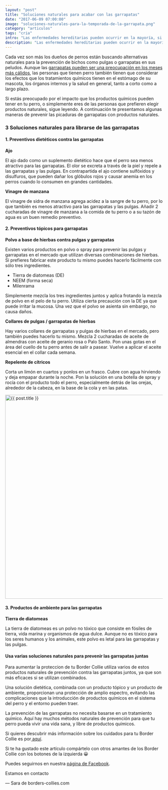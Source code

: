 ```yaml
---
layout: "post"
title: "Soluciones naturales para acabar con las garrapatas"
date: "2017-06-09 07:00:00"
image: "soluciones-naturales-para-la-temporada-de-la-garrapata.png"
category: "articulos"
tags: "cria"
intro: "Las enfermedades hereditarias pueden ocurrir en la mayoría, si no en todas las razas de perros. En los Border Collie también hay ciertas enfermedades que se producen, pero tenemos la suerte de tener disponibles una variedad de pruebas de..."
description: "Las enfermedades hereditarias pueden ocurrir en la mayoría, si no en todas las razas de perros. En los Border Collie también hay ciertas enfermedades que se producen, pero tenemos la suerte de tener disponibles una variedad de pruebas de ADN y de salud que pueden ayudar a los criadores a identificarlas y evitarlas."
---
```


Cada vez son más los dueños de perros están buscando alternativas naturales para la prevención de bichos como pulgas o garrapatas en sus peludos.
Aunque las [garrapatas pueden ser una preocupación en los meses más cálidos](http://www.borders-collies.com/Enfermedad-de-lyme-prevencion-conoce-tus-opciones-protege-a-tu-perro/), las personas que tienen perro también tienen que considerar los efectos que los tratamientos químicos tienen en el estómago de su mascota, los órganos internos y la salud en general, tanto a corto como a largo plazo.

Si estás preocupado por el impacto que los productos químicos pueden tener en tu perro, o simplemente eres de las personas que prefieren elegir productos naturales, sigue leyendo. A continuación te presentamos algunas maneras de prevenir las picaduras de garrapatas con productos naturales.

### 3 Soluciones naturales para librarse de las garrapatas

#### 1. Preventivos dietéticos contra las garrapatas

**Ajo**

El ajo dado como un suplemento dietético hace que el perro sea menos atractivo para las garrapatas. El olor se excreta a través de la piel y repele a las garrapatas y las pulgas. En contrapartida  el ajo contiene sulfóxidos y disulfuros, que pueden dañar los glóbulos rojos y causar anemia en los perros cuando lo consumen en grandes cantidades.

**Vinagre de manzana**

El vinagre de sidra de manzana agrega acidez a la sangre de tu perro, por lo que también es menos atractivo para las garrapatas y las pulgas. Añadir 2 cucharadas de vinagre de manzana a la comida de tu perro o a su tazón de agua es un buen remedio preventivo.

#### 2. Preventivos tópicos para garrapatas

**Polvo a base de hierbas contra pulgas y garrapatas**

Existen varios productos en polvo o spray para prevenir las pulgas y garrapatas en el mercado que utilizan diversas combinaciones de hierbas. Si prefieres fabricar este producto tu mismo puedes hacerlo fácilmente con sólo tres ingredientes.

- Tierra de diatomeas (DE)
- NEEM (forma seca)
- Milenrama

Simplemente mezcla los tres ingredientes juntos y aplica frotando la mezcla de polvo en el pelo de tu perro. Utiliza cierta precaución con la DE ya que puede irritar la mucosa. Una vez que el polvo se asienta sin embargo, no causa daños.

**Collares de pulgas / garrapatas de hierbas**

Hay varios collares de garrapatas y pulgas de hierbas en el mercado, pero también puedes hacerlo tu mismo.  Mezcla 2 cucharadas de aceite de almendras con aceite de geranio rosa o Palo Santo. Pon unas gotas en el área del cuello de tu perro antes de salir a pasear.
Vuelve a aplicar el aceite esencial en el collar cada semana.

**Repelente de cítricos**

Corta un limón en cuartos y ponlos en un frasco. Cubre con agua hirviendo y deja empapar durante la noche. Pon la solución en una botella de spray y rocía con el producto todo  el perro, especialmente detrás de las orejas, alrededor de la cabeza, en la base de la cola y en las patas.

<div class="text-center">
 <img src= "{{site.url}}/assets/img/articulos/soluciones-naturales-garrapatas.jpg" width="650" height="auto" alt="{{ post.title }}">
</div>

#### 3. Productos de ambiente para las garrapatas

**Tierra de diatomeas**

La tierra de diatomeas es un polvo no tóxico que consiste en fósiles de tierra, vida marina y organismos de agua dulce. Aunque no es tóxico para los seres humanos y los animales, este polvo es letal para las garrapatas y las pulgas.

#### Usa varias soluciones naturales para prevenir las garrapatas juntas

Para aumentar la proteccion de tu Border Collie utiliza varios de estos productos naturales de prevención contra las garrapatas juntos, ya que son más eficaces si se utilizan combinados.

Una solución dietética, combinada con un producto tópico y un producto de ambiente, proporcionan una protección de amplio espectro, evitando las complicaciones que la introducción de productos químicos en el sistema del perro y el entorno pueden traer.

La prevención de las garrapatas no necesita basarse en un tratamiento químico. Aquí hay muchos métodos naturales de prevención para que tu perro pueda vivir una vida sana, y libre de productos químicos.

Si quieres descubrir más información sobre los cuidados para tu Border Collie es por<a href="{{ site.url }}/border-collie-cuidados/"> aquí</a>.

Si te ha gustado este artículo compártelo con otros amantes de los Border Collie con los botones de la izquierda 😀

Puedes seguirnos en nuestra [página de Facebook](https://www.facebook.com/borderscolliescom/).

Estamos en contacto

— Sara de borders-collies.com
